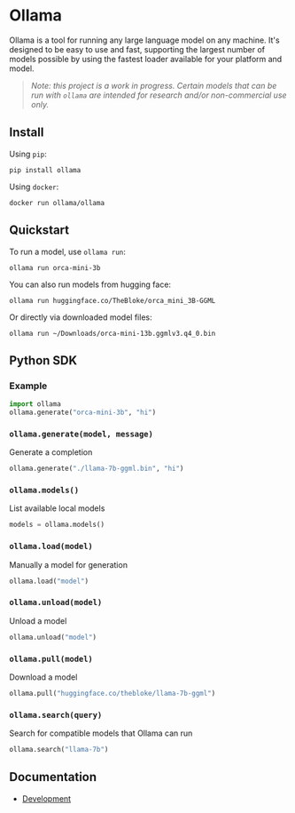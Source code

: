 # Ollama

Ollama is a tool for running any large language model on any machine. It's designed to be easy to use and fast, supporting the largest number of models possible by using the fastest loader available for your platform and model.

> _Note: this project is a work in progress. Certain models that can be run with `ollama` are intended for research and/or non-commercial use only._

## Install

Using `pip`:

```
pip install ollama
```

Using `docker`:

```
docker run ollama/ollama
```

## Quickstart

To run a model, use `ollama run`:

```
ollama run orca-mini-3b
```

You can also run models from hugging face:

```
ollama run huggingface.co/TheBloke/orca_mini_3B-GGML
```

Or directly via downloaded model files:

```
ollama run ~/Downloads/orca-mini-13b.ggmlv3.q4_0.bin
```

## Python SDK

### Example

```python
import ollama
ollama.generate("orca-mini-3b", "hi")
```

### `ollama.generate(model, message)`

Generate a completion

```python
ollama.generate("./llama-7b-ggml.bin", "hi")
```

### `ollama.models()`

List available local models

```python
models = ollama.models()
```

### `ollama.load(model)`

Manually a model for generation

```python
ollama.load("model")
```

### `ollama.unload(model)`

Unload a model

```python
ollama.unload("model")
```

### `ollama.pull(model)`

Download a model

```python
ollama.pull("huggingface.co/thebloke/llama-7b-ggml")
```

### `ollama.search(query)`

Search for compatible models that Ollama can run

```python
ollama.search("llama-7b")
```

## Documentation

- [Development](docs/development.md)
